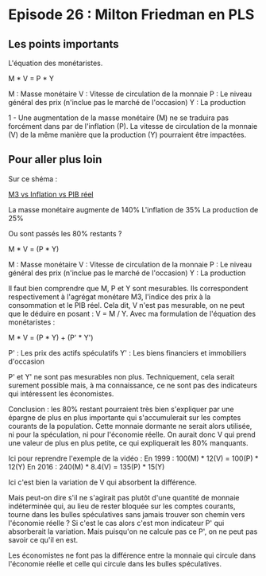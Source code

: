 # Episode 26 : Milton Friedman en PLS

## Les points importants

L'équation des monétaristes.

M * V = P * Y

M : Masse monétaire
V : Vitesse de circulation de la monnaie
P : Le niveau général des prix (n'inclue pas le marché de l'occasion)
Y : La production

1 - Une augmentation de la masse monétaire (M) ne se traduira pas forcément dans par de l'inflation (P). La vitesse de circulation de la monnaie (V) de la même manière que la production (Y) pourraient être impactées.

## Pour aller plus loin

Sur ce shéma :

[M3 vs Inflation vs PIB réel](./images/Eps26_m3_Inflation_PIB_réel.png)

La masse monétaire augmente de 140%
L'inflation de 35%
La production de 25%

Ou sont passés les 80% restants ?

M * V = (P * Y)

M : Masse monétaire
V : Vitesse de circulation de la monnaie
P : Le niveau général des prix (n'inclue pas le marché de l'occasion)
Y : La production


Il faut bien comprendre que M, P et Y sont mesurables. Ils correspondent respectivement à l'agrégat monétare M3, l'indice des prix à la consommation et le PIB réel. Cela dit, V n'est pas mesurable, on ne peut que le déduire en posant : V = M / Y.
Avec ma formulation de l'équation des monétaristes :

M * V = (P * Y) + (P' * Y')

P' : Les prix des actifs spéculatifs
Y' : Les biens financiers et immobiliers d'occasion

P' et Y' ne sont pas mesurables non plus. Techniquement, cela serait surement possible mais, à ma connaissance, ce ne sont pas des indicateurs qui intéressent les économistes.

Conclusion : les 80% restant pourraient très bien s'expliquer par une épargne de plus en plus importante qui s'accumulerait sur les comptes courants de la population. Cette monnaie dormante ne serait alors utilisée, ni pour la spéculation, ni pour l'économie réelle. On aurait donc V qui prend une valeur de plus en plus petite, ce qui expliquerait les 80% manquants.

Ici pour reprendre l'exemple de la vidéo : 
En 1999 : 100(M) * 12(V) = 100(P) * 12(Y)
En 2016 : 240(M) * 8.4(V) = 135(P) * 15(Y)

Ici c'est bien la variation de V qui absorbent la différence.

Mais peut-on dire s'il ne s'agirait pas plutôt d'une quantité de monnaie indéterminée qui, au lieu de rester bloquée sur les comptes courants, tourne dans les bulles spéculatives sans jamais trouver son chemin vers l'économie réelle ? Si c'est le cas alors c'est mon indicateur P' qui absorberait la variation. Mais puisqu'on ne calcule pas ce P', on ne peut pas savoir ce qu'il en est.

Les économistes ne font pas la différence entre la monnaie qui circule dans l'économie réelle et celle qui circule dans les bulles spéculatives.


